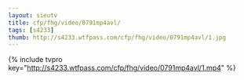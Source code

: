 ```yaml
--- 
layout: sieutv
title: cfp/fhg/video/0791mp4avl/
tags: [s4233]
thumb: http://s4233.wtfpass.com/cfp/fhg/video/0791mp4avl/1.jpg
---
```

{% include tvpro key="http://s4233.wtfpass.com/cfp/fhg/video/0791mp4avl/1.mp4" %} 
